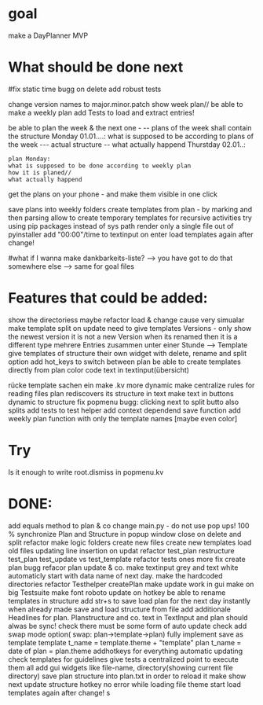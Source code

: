 # goal
make a DayPlanner MVP

# What should be done next
#fix static time bugg on delete
add robust tests

change version names to major.minor.patch
show week plan// be able to make a weekly plan
add Tests to load and extract entries!

be able to plan the week & the next one -
-- plans of the week shall contain the structure
        Monday 01.01....:
            what is supposed to be according to plans of the week
            ---
            actual structure
            -- 
            what actually happend
        Thurstday 02.01..:
    
    plan Monday: 
    what is supposed to be done according to weekly plan
    how it is planed// 
    what actually happend
get the plans on your phone - and make them visible in one click


save plans into weekly folders
create templates from plan - by marking and then parsing
allow to create temporary templates for recursive activities
try using pip packages instead of sys path
render only a single file out of pyinstaller
add "00:00"/time to textinput on enter
load templates again after change!


#what if I wanna make dankbarkeits-liste?
--> you have got to do that somewhere else
--> same for goal files 

# Features that could be added:
show the directoriess
maybe refactor load & change cause very simualar
make template split on update
need to give templates Versions - only show the newest version
it is not a new Version when its renamed then it is a different type
mehrere Entries zusammen unter einer Stunde --> Template
give templates of structure their own widget with delete, rename and split option
add hot_keys to switch between plan
be able to create templates directly from plan
color code text in textinput(übersicht)

rücke template sachen ein
make .kv more dynamic
make centralize rules for reading files
plan rediscovers its structure in text
make text in buttons dynamic to structure
fix popmenu bugg: clicking next to split butto also splits
add tests to test helper
add context dependend save function
add weekly plan function with only the template names [maybe even color]


# Try
Is it enough to write root.dismiss in popmenu.kv


# DONE:
add equals method to plan & co
change main.py - do not use pop ups!
100 % synchronize Plan and Structure in 
popup window close on delete and split
refactor
make logic folders
create new files
create new templates
load old files
updating
line insertion on updat
refactor test_plan
restructure test_plan test_update vs test_template
refactor tests ones more
fix create plan bugg
refacor plan update & co.
make textinput grey and text white
automaticly start with data name of next day.
make the hardcoded directories
refactor Testhelper createPlan
make update work in gui
make on big Testsuite
make font roboto
update on hotkey
be able to rename templates in structure
add str+s to save
load plan for the next day instantly when already made
save and load structure from file
add additionale Headlines for plan. Planstructure and co.
text in TextInput and plan should alwas be sync! check
there must be some form of auto update check
add swap mode option( swap: plan->template->plan) 
fully implement save as template
template t_name = template.theme + "template"
plan t_name = date of plan = plan.theme 
addhotkeys for everything
automatic updating
check templates for guidelines
give tests a centralized point to execute them all
add gui widgets like file-name, directory(showing current file directory)
save plan structure into plan.txt in order to reload it
make show next update structure hotkey
no error while loading file theme start
load templates again after change!
s